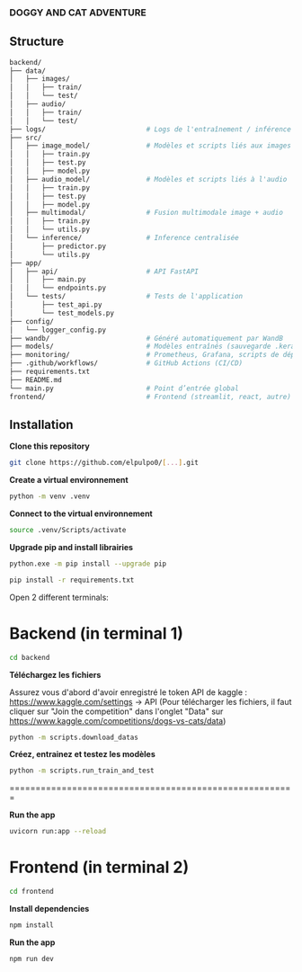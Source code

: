 ### DOGGY AND CAT ADVENTURE

## Structure

```sh
backend/
├── data/
│   ├── images/
│   │   ├── train/
│   │   └── test/
│   ├── audio/
│   │   ├── train/
│   │   └── test/
├── logs/                         # Logs de l'entraînement / inférence
├── src/
│   ├── image_model/              # Modèles et scripts liés aux images
│   │   ├── train.py
│   │   ├── test.py
│   │   ├── model.py
│   ├── audio_model/              # Modèles et scripts liés à l'audio
│   │   ├── train.py
│   │   ├── test.py
│   │   ├── model.py
│   ├── multimodal/               # Fusion multimodale image + audio
│   │   ├── train.py
│   │   └── utils.py
│   └── inference/                # Inference centralisée
│       ├── predictor.py
│       └── utils.py
├── app/
│   ├── api/                      # API FastAPI
│   │   ├── main.py
│   │   └── endpoints.py
│   └── tests/                    # Tests de l'application
│       ├── test_api.py
│       └── test_models.py
├── config/
│   └── logger_config.py
├── wandb/                        # Généré automatiquement par WandB
├── models/                       # Modèles entraînés (sauvegarde .keras, .h5, etc.)
├── monitoring/                   # Prometheus, Grafana, scripts de déploiement monitoring
├── .github/workflows/            # GitHub Actions (CI/CD)
├── requirements.txt
├── README.md
└── main.py                       # Point d’entrée global
frontend/                         # Frontend (streamlit, react, autre)
```

## Installation

**Clone this repository**

```bash
git clone https://github.com/elpulpo0/[...].git
```

**Create a virtual environnement**

```bash
python -m venv .venv
```

**Connect to the virtual environnement**

```bash
source .venv/Scripts/activate
```

**Upgrade pip and install librairies**

```bash
python.exe -m pip install --upgrade pip
```

```bash
pip install -r requirements.txt
```

Open 2 different terminals:

# Backend (in terminal 1)

```bash
cd backend
```

**Téléchargez les fichiers**

Assurez vous d'abord d'avoir enregistré le token API de kaggle : https://www.kaggle.com/settings -> API
(Pour télécharger les fichiers, il faut cliquer sur "Join the competition" dans l'onglet "Data" sur https://www.kaggle.com/competitions/dogs-vs-cats/data)

```sh
python -m scripts.download_datas
```

**Créez, entrainez et testez les modèles**

```sh
python -m scripts.run_train_and_test
```

=======================================================

**Run the app**

```bash
uvicorn run:app --reload
```

# Frontend (in terminal 2)

```bash
cd frontend
```

**Install dependencies**

```bash
npm install
```

**Run the app**

```bash
npm run dev
```
